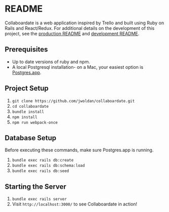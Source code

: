 # README

Collaboardate is a web application inspired by Trello and built using Ruby on Rails and React/Redux. For additional details on the development of this project, see the [production README](docs/README.md) and [development README](docs/development-readme.md).

## Prerequisites

- Up to date versions of ruby and npm.
- A local Postgresql installation- on a Mac, your easiest option is [Postgres.app](http://postgresapp.com/).

## Project Setup

1. `git clone https://github.com/jwoldan/collaboardate.git`
2. `cd collaboardate`
3. `bundle install`
4. `npm install`
5. `npm run webpack-once`

## Database Setup

Before executing these commands, make sure Postgres.app is running.

1. `bundle exec rails db:create`
2. `bundle exec rails db:schema:load`
3. `bundle exec rails db:seed`

## Starting the Server

1. `bundle exec rails server`
2. Visit `http://localhost:3000/` to see Collaboardate in action!
